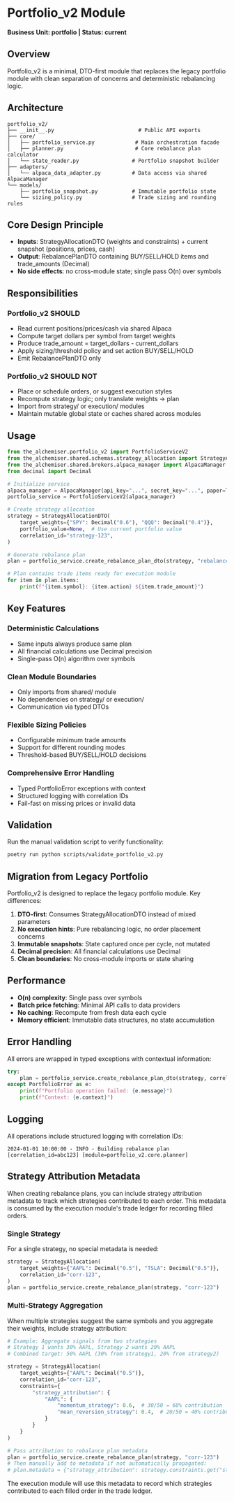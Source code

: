 # Portfolio_v2 Module

**Business Unit: portfolio | Status: current**

## Overview

Portfolio_v2 is a minimal, DTO-first module that replaces the legacy portfolio module with clean separation of concerns and deterministic rebalancing logic.

## Architecture

```
portfolio_v2/
├── __init__.py                           # Public API exports
├── core/
│   ├── portfolio_service.py             # Main orchestration facade
│   ├── planner.py                       # Core rebalance plan calculator
│   └── state_reader.py                 # Portfolio snapshot builder
├── adapters/
│   └── alpaca_data_adapter.py          # Data access via shared AlpacaManager
└── models/
    ├── portfolio_snapshot.py           # Immutable portfolio state
    └── sizing_policy.py                # Trade sizing and rounding rules
```

## Core Design Principle

- **Inputs**: StrategyAllocationDTO (weights and constraints) + current snapshot (positions, prices, cash)
- **Output**: RebalancePlanDTO containing BUY/SELL/HOLD items and trade_amounts (Decimal)
- **No side effects**: no cross-module state; single pass O(n) over symbols

## Responsibilities

### Portfolio_v2 SHOULD
- Read current positions/prices/cash via shared Alpaca
- Compute target dollars per symbol from target weights
- Produce trade_amount = target_dollars - current_dollars
- Apply sizing/threshold policy and set action BUY/SELL/HOLD
- Emit RebalancePlanDTO only

### Portfolio_v2 SHOULD NOT
- Place or schedule orders, or suggest execution styles
- Recompute strategy logic; only translate weights → plan
- Import from strategy/ or execution/ modules
- Maintain mutable global state or caches shared across modules

## Usage

```python
from the_alchemiser.portfolio_v2 import PortfolioServiceV2
from the_alchemiser.shared.schemas.strategy_allocation import StrategyAllocationDTO
from the_alchemiser.shared.brokers.alpaca_manager import AlpacaManager
from decimal import Decimal

# Initialize service
alpaca_manager = AlpacaManager(api_key="...", secret_key="...", paper=True)
portfolio_service = PortfolioServiceV2(alpaca_manager)

# Create strategy allocation
strategy = StrategyAllocationDTO(
    target_weights={"SPY": Decimal("0.6"), "QQQ": Decimal("0.4")},
    portfolio_value=None,  # Use current portfolio value
    correlation_id="strategy-123",
)

# Generate rebalance plan
plan = portfolio_service.create_rebalance_plan_dto(strategy, "rebalance-456")

# Plan contains trade items ready for execution module
for item in plan.items:
    print(f"{item.symbol}: {item.action} ${item.trade_amount}")
```

## Key Features

### Deterministic Calculations
- Same inputs always produce same plan
- All financial calculations use Decimal precision
- Single-pass O(n) algorithm over symbols

### Clean Module Boundaries
- Only imports from shared/ module
- No dependencies on strategy/ or execution/
- Communication via typed DTOs

### Flexible Sizing Policies
- Configurable minimum trade amounts
- Support for different rounding modes
- Threshold-based BUY/SELL/HOLD decisions

### Comprehensive Error Handling
- Typed PortfolioError exceptions with context
- Structured logging with correlation IDs
- Fail-fast on missing prices or invalid data

## Validation

Run the manual validation script to verify functionality:

```bash
poetry run python scripts/validate_portfolio_v2.py
```

## Migration from Legacy Portfolio

Portfolio_v2 is designed to replace the legacy portfolio module. Key differences:

1. **DTO-first**: Consumes StrategyAllocationDTO instead of mixed parameters
2. **No execution hints**: Pure rebalancing logic, no order placement concerns
3. **Immutable snapshots**: State captured once per cycle, not mutated
4. **Decimal precision**: All financial calculations use Decimal
5. **Clean boundaries**: No cross-module imports or state sharing

## Performance

- **O(n) complexity**: Single pass over symbols
- **Batch price fetching**: Minimal API calls to data providers
- **No caching**: Recompute from fresh data each cycle
- **Memory efficient**: Immutable data structures, no state accumulation

## Error Handling

All errors are wrapped in typed exceptions with contextual information:

```python
try:
    plan = portfolio_service.create_rebalance_plan_dto(strategy, correlation_id)
except PortfolioError as e:
    print(f"Portfolio operation failed: {e.message}")
    print(f"Context: {e.context}")
```

## Logging

All operations include structured logging with correlation IDs:

```
2024-01-01 10:00:00 - INFO - Building rebalance plan [correlation_id=abc123] [module=portfolio_v2.core.planner]
```

## Strategy Attribution Metadata

When creating rebalance plans, you can include strategy attribution metadata to track which strategies contributed to each order. This metadata is consumed by the execution module's trade ledger for recording filled orders.

### Single Strategy

For a single strategy, no special metadata is needed:

```python
strategy = StrategyAllocation(
    target_weights={"AAPL": Decimal("0.5"), "TSLA": Decimal("0.5")},
    correlation_id="corr-123",
)
plan = portfolio_service.create_rebalance_plan(strategy, "corr-123")
```

### Multi-Strategy Aggregation

When multiple strategies suggest the same symbols and you aggregate their weights, include strategy attribution:

```python
# Example: Aggregate signals from two strategies
# Strategy 1 wants 30% AAPL, Strategy 2 wants 20% AAPL
# Combined target: 50% AAPL (30% from strategy1, 20% from strategy2)

strategy = StrategyAllocation(
    target_weights={"AAPL": Decimal("0.5")},
    correlation_id="corr-123",
    constraints={
        "strategy_attribution": {
            "AAPL": {
                "momentum_strategy": 0.6,  # 30/50 = 60% contribution
                "mean_reversion_strategy": 0.4,  # 20/50 = 40% contribution
            }
        }
    }
)

# Pass attribution to rebalance plan metadata
plan = portfolio_service.create_rebalance_plan(strategy, "corr-123")
# Then manually add to metadata if not automatically propagated:
# plan.metadata = {"strategy_attribution": strategy.constraints.get("strategy_attribution")}
```

The execution module will use this metadata to record which strategies contributed to each filled order in the trade ledger.